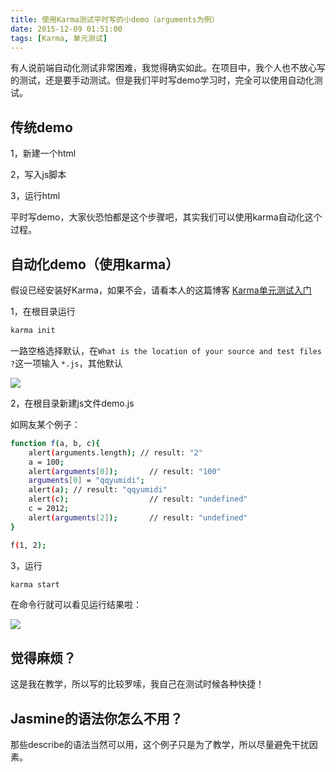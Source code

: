 ```yaml
---
title: 使用Karma测试平时写的小demo（arguments为例）
date: 2015-12-09 01:51:00
tags: [Karma, 单元测试]
---
```


有人说前端自动化测试非常困难，我觉得确实如此。在项目中，我个人也不放心写的测试，还是要手动测试。但是我们平时写demo学习时，完全可以使用自动化测试。

<!--more-->

## 传统demo

1，新建一个html

2，写入js脚本

3，运行html

平时写demo，大家伙恐怕都是这个步骤吧，其实我们可以使用karma自动化这个过程。

## 自动化demo（使用karma）

假设已经安装好Karma，如果不会，请看本人的这篇博客 [Karma单元测试入门](https://lewis617.github.io/2015/10/12/karma-start/)

1，在根目录运行

```sh
karma init
```

一路空格选择默认，在`What is the location of your source and test files ?`这一项输入 `*.js`，其他默认

![](https://ws3.sinaimg.cn/mw690/83900b4egw1f9yh3r64jdj20j00io42x.jpg)

2，在根目录新建js文件demo.js

如网友某个例子：

```sh
function f(a, b, c){
    alert(arguments.length); // result: "2"
    a = 100;
    alert(arguments[0]);       // result: "100"
    arguments[0] = "qqyumidi";
    alert(a); // result: "qqyumidi"
    alert(c);                  // result: "undefined"
    c = 2012;
    alert(arguments[2]);       // result: "undefined"
}

f(1, 2);
```

3，运行

```sh
karma start
```

在命令行就可以看见运行结果啦：

![](https://ws1.sinaimg.cn/mw690/83900b4egw1f9yh3w7y18j20rr095mzd.jpg)

## 觉得麻烦？

这是我在教学，所以写的比较罗嗦，我自己在测试时候各种快捷！

## Jasmine的语法你怎么不用？

那些describe的语法当然可以用，这个例子只是为了教学，所以尽量避免干扰因素。
